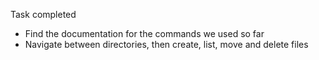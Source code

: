 

Task completed
- Find the documentation for the commands we used so far
- Navigate between directories, then create, list, move and delete files



